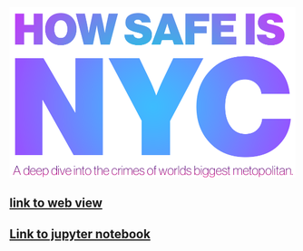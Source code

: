 ![](./title.png)

## [link to web view](https://anaganisk.github.io/nyc_crime/)
## [Link to jupyter notebook](./nyc_crime_data_analysis_and_forecast.ipynb)
